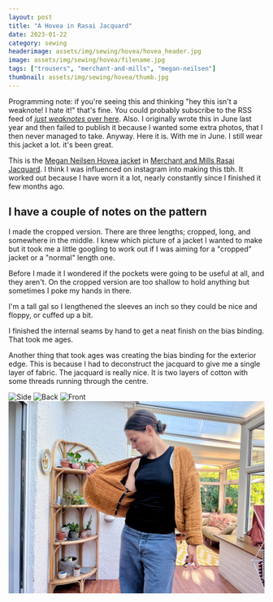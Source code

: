 ```yaml
---
layout: post
title: "A Hovea in Rasai Jacquard"
date: 2023-01-22
category: sewing
headerimage: assets/img/sewing/hovea/hovea_header.jpg
image: assets/img/sewing/hovea/filename.jpg
tags: ["trousers", "merchant-and-mills", "megan-neilsen"]
thumbnail: assets/img/sewing/hovea/thumb.jpg
---
```

Programming note: if you're seeing this and thinking "hey this isn't a weaknote! I hate it!" that's fine. You could probably subscribe to the RSS feed of [_just weaknotes_ over here](https://alicebartlett.co.uk/feed/weaknotes.xml).
Also. I originally wrote this in June last year and then failed to publish it because I wanted some extra photos, that I then never managed to take. Anyway. Here it is. With me in June. I still wear this jacket a lot. it's been great.

This is the [Megan Neilsen Hovea jacket](https://megannielsen.com/products/hovea-jacket-coat-pattern) in [Merchant and Mills Rasai Jacquard](https://merchantandmills.com/store/cloth/cotton/quilted-cotton/rasai-jacquard-square/). I think I was influenced on instagram into making this tbh. It worked out because I have worn it a lot, nearly constantly since I finished it few months ago.

## I have a couple of notes on the pattern

I made the cropped version. There are three lengths; cropped, long, and somewhere in the middle. I knew which picture of a jacket I wanted to make but it took me a little googling to work out if I was aiming for a "cropped" jacket or a "normal" length one.

Before I made it I wondered if the pockets were going to be useful at all, and they aren't. On the cropped version are too shallow to hold anything but sometimes I poke my hands in there.

I'm a tall gal so I lengthened the sleeves an inch so they could be nice and floppy, or cuffed up a bit.

I finished the internal seams by hand to get a neat finish on the bias binding. That took me ages.

Another thing that took ages was creating the bias binding for the exterior edge. This is because I had to deconstruct the jacquard to give me a single layer of fabric.
The jacquard is really nice. It is two layers of cotton with some threads running through the centre.

![Side](/assets/img/sewing/hovea/side_view.jpeg)
![Back](/assets/img/sewing/hovea/back-view.jpeg)
![Front](/assets/img/sewing/hovea/front-view.jpeg)
![Inner seam](/assets/img/sewing/hovea/inside.jpeg)
